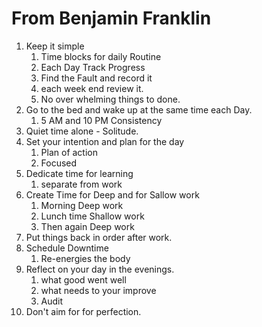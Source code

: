 # From Benjamin Franklin

1. Keep it simple
   1. Time blocks for daily Routine
   2. Each Day Track Progress
   3. Find the Fault and record it
   4. each week end review it.
   5. No over whelming things to done.
2. Go to the bed and wake up at the same time each Day.
    1. 5 AM and 10 PM Consistency
3. Quiet time alone - Solitude.
4. Set your intention and plan for the day
   1. Plan of action
   2. Focused
5. Dedicate time for learning
    1. separate from work
6. Create Time for Deep and for Sallow work
   1. Morning Deep work
   2. Lunch time Shallow work
   3. Then again Deep work
7. Put things back in order after work.
8. Schedule Downtime
   1. Re-energies the body
9. Reflect on your day in the evenings.
     1. what good went well
     2. what needs to your improve
     3. Audit
10. Don't aim for for perfection.

